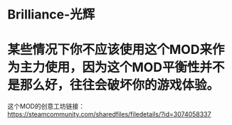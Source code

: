 # Brilliance-光辉 
# 某些情况下你不应该使用这个MOD来作为主力使用，因为这个MOD平衡性并不是那么好，往往会破坏你的游戏体验。
这个MOD的创意工坊链接：https://steamcommunity.com/sharedfiles/filedetails/?id=3074058337
